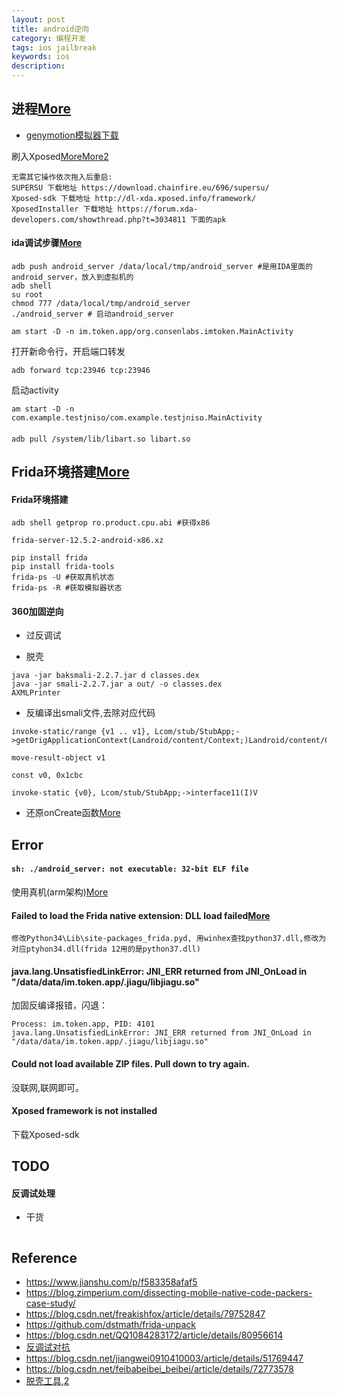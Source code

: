```yaml
---
layout: post
title: android逆向
category: 编程开发
tags: ios jailbreak
keywords: ios
description: 
---
```


## 进程[More](https://blog.51cto.com/xuguohongai/2380617)

* [genymotion模拟器下载](http://www.genymotion.net/)

刷入Xposed[More](https://blog.51cto.com/xuguohongai/2380617)[More2](http://www.jzhung.com/?p=626)

```
无需其它操作依次拖入后重启:
SUPERSU 下载地址 https://download.chainfire.eu/696/supersu/
Xposed-sdk 下载地址 http://dl-xda.xposed.info/framework/
XposedInstaller 下载地址 https://forum.xda-developers.com/showthread.php?t=3034811 下面的apk
```

#### ida调试步骤[More](https://www.jianshu.com/p/d2d28920940c)


```
adb push android_server /data/local/tmp/android_server #是用IDA里面的android_server，放入到虚拟机的
adb shell
su root
chmod 777 /data/local/tmp/android_server
./android_server # 启动android_server

am start -D -n im.token.app/org.consenlabs.imtoken.MainActivity
```

打开新命令行，开启端口转发

```
adb forward tcp:23946 tcp:23946
```

启动activity

```
am start -D -n com.example.testjniso/com.example.testjniso.MainActivity
```

#### 

```
adb pull /system/lib/libart.so libart.so
```

## Frida环境搭建[More](https://www.jianshu.com/p/646032f34d57)

#### Frida环境搭建

```
adb shell getprop ro.product.cpu.abi #获得x86

frida-server-12.5.2-android-x86.xz

pip install frida
pip install frida-tools
frida-ps -U #获取真机状态
frida-ps -R #获取模拟器状态
```

#### 360加固逆向

* 过反调试

* 脱壳

```
java -jar baksmali-2.2.7.jar d classes.dex
java -jar smali-2.2.7.jar a out/ -o classes.dex
AXMLPrinter
```

* 反编译出smali文件,去除对应代码
```
invoke-static/range {v1 .. v1}, Lcom/stub/StubApp;->getOrigApplicationContext(Landroid/content/Context;)Landroid/content/Context;

move-result-object v1
```

```
const v0, 0x1cbc

invoke-static {v0}, Lcom/stub/StubApp;->interface11(I)V
```

* 还原onCreate函数[More](https://bbs.pediy.com/thread-223223.htm)


## Error

#### `sh: ./android_server: not executable: 32-bit ELF file`

使用真机(arm架构)[More](https://www.bbsmax.com/A/GBJrMR9Wz0/)

#### Failed to load the Frida native extension: DLL load failed[More](https://github.com/frida/frida/issues/231)

```
修改Python34\Lib\site-packages_frida.pyd, 用winhex查找python37.dll,修改为对应ptyhon34.dll(frida 12用的是python37.dll)
```

#### java.lang.UnsatisfiedLinkError: JNI_ERR returned from JNI_OnLoad in "/data/data/im.token.app/.jiagu/libjiagu.so"

加固反编译报错，闪退：
```
Process: im.token.app, PID: 4101
java.lang.UnsatisfiedLinkError: JNI_ERR returned from JNI_OnLoad in "/data/data/im.token.app/.jiagu/libjiagu.so"
```


#### Could not load available ZIP files. Pull down to try again.

没联网,联网即可。

#### Xposed framework is not installed

下载Xposed-sdk

## TODO

#### 反调试处理

* 干货

```
```

## Reference

* <https://www.jianshu.com/p/f583358afaf5>
* <https://blog.zimperium.com/dissecting-mobile-native-code-packers-case-study/>
* <https://blog.csdn.net/freakishfox/article/details/79752847>
* <https://github.com/dstmath/frida-unpack>
* <https://blog.csdn.net/QQ1084283172/article/details/80956614>
* [反调试对抗](https://www.52pojie.cn/thread-709669-1-1.html)
* <https://blog.csdn.net/jiangwei0910410003/article/details/51769447>
* <https://blog.csdn.net/feibabeibei_beibei/article/details/72773578>
* [脱壳工具](https://github.com/WrBug/dumpDex),[2](https://github.com/marstau/frida-unpack)